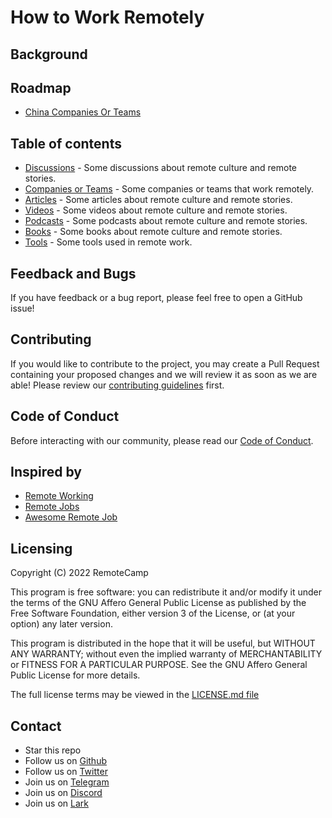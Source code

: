 # How to Work Remotely

## Background

## Roadmap
- [China Companies Or Teams](https://github.com/remote-camps/how-to-work-remotely/blob/main/companies-or-teams/China.md)

## Table of contents

- [Discussions](https://github.com/remote-camps/how-to-work-remotely/discussions) - Some discussions about remote culture and remote stories.
- [Companies or Teams](/companies-or-teams) - Some companies or teams that work remotely.
- [Articles](/articles) - Some articles about remote culture and remote stories.
- [Videos](/videos) - Some videos about remote culture and remote stories.
- [Podcasts](/podcasts) - Some podcasts about remote culture and remote stories.
- [Books](/books) - Some books about remote culture and remote stories.
- [Tools](/tools) - Some tools used in remote work.

<!--This page is currently deployed. [View the live website.]()-->

## Feedback and Bugs

If you have feedback or a bug report, please feel free to open a GitHub issue!

## Contributing

If you would like to contribute to the project, you may create a Pull Request containing your proposed changes and we will review it as soon as we are able! Please review our [contributing guidelines](CONTRIBUTING.md) first.

## Code of Conduct

Before interacting with our community, please read our [Code of Conduct](CODE_OF_CONDUCT.md).

## Inspired by

- [Remote Working](https://github.com/greatghoul/remote-working)
- [Remote Jobs](https://github.com/remoteintech/remote-jobs)
- [Awesome Remote Job](https://github.com/lukasz-madon/awesome-remote-job)

## Licensing

Copyright (C) 2022 RemoteCamp

This program is free software: you can redistribute it and/or modify it under the terms of the GNU Affero General Public License as published by the Free Software Foundation, either version 3 of the License, or (at your option) any later version.

This program is distributed in the hope that it will be useful, but WITHOUT ANY WARRANTY; without even the implied warranty of MERCHANTABILITY or FITNESS FOR A PARTICULAR PURPOSE. See the GNU Affero General Public License for more details.

The full license terms may be viewed in the [LICENSE.md file](./LICENSE.md)

## Contact

- Star this repo
- Follow us on [Github](https://github.com/remote-camps)
- Follow us on [Twitter](https://twitter.com/remote_camp)
- Join us on [Telegram](https://t.me/remote_camp)
- Join us on [Discord](https://discord.gg/remotecamp)
- Join us on [Lark](https://applink.larksuite.com/client/chat/chatter/add_by_link?link_token=1c2t32e9-fc9f-4c93-9301-6762deff33cl)

